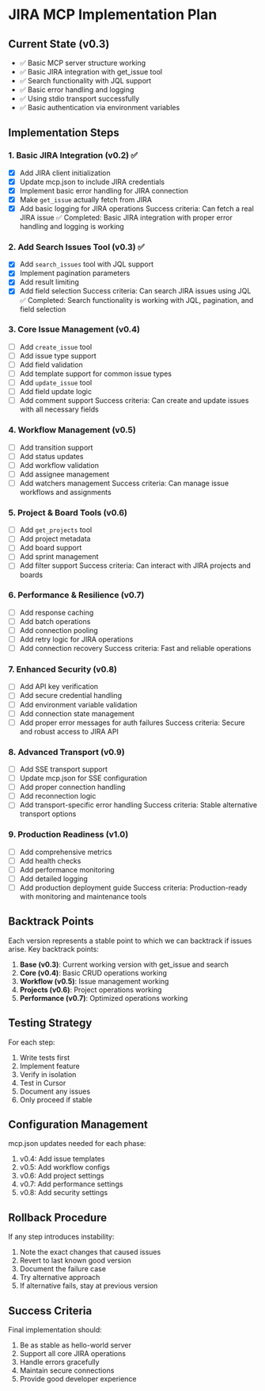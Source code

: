 # JIRA MCP Implementation Plan

## Current State (v0.3)
- ✅ Basic MCP server structure working
- ✅ Basic JIRA integration with get_issue tool
- ✅ Search functionality with JQL support
- ✅ Basic error handling and logging
- ✅ Using stdio transport successfully
- ✅ Basic authentication via environment variables

## Implementation Steps

### 1. Basic JIRA Integration (v0.2) ✅
- [x] Add JIRA client initialization
- [x] Update mcp.json to include JIRA credentials
- [x] Implement basic error handling for JIRA connection
- [x] Make `get_issue` actually fetch from JIRA
- [x] Add basic logging for JIRA operations
Success criteria: Can fetch a real JIRA issue ✅
Completed: Basic JIRA integration with proper error handling and logging is working

### 2. Add Search Issues Tool (v0.3) ✅
- [x] Add `search_issues` tool with JQL support
- [x] Implement pagination parameters
- [x] Add result limiting
- [x] Add field selection
Success criteria: Can search JIRA issues using JQL ✅
Completed: Search functionality is working with JQL, pagination, and field selection

### 3. Core Issue Management (v0.4)
- [ ] Add `create_issue` tool
- [ ] Add issue type support
- [ ] Add field validation
- [ ] Add template support for common issue types
- [ ] Add `update_issue` tool
- [ ] Add field update logic
- [ ] Add comment support
Success criteria: Can create and update issues with all necessary fields

### 4. Workflow Management (v0.5)
- [ ] Add transition support
- [ ] Add status updates
- [ ] Add workflow validation
- [ ] Add assignee management
- [ ] Add watchers management
Success criteria: Can manage issue workflows and assignments

### 5. Project & Board Tools (v0.6)
- [ ] Add `get_projects` tool
- [ ] Add project metadata
- [ ] Add board support
- [ ] Add sprint management
- [ ] Add filter support
Success criteria: Can interact with JIRA projects and boards

### 6. Performance & Resilience (v0.7)
- [ ] Add response caching
- [ ] Add batch operations
- [ ] Add connection pooling
- [ ] Add retry logic for JIRA operations
- [ ] Add connection recovery
Success criteria: Fast and reliable operations

### 7. Enhanced Security (v0.8)
- [ ] Add API key verification
- [ ] Add secure credential handling
- [ ] Add environment variable validation
- [ ] Add connection state management
- [ ] Add proper error messages for auth failures
Success criteria: Secure and robust access to JIRA API

### 8. Advanced Transport (v0.9)
- [ ] Add SSE transport support
- [ ] Update mcp.json for SSE configuration
- [ ] Add proper connection handling
- [ ] Add reconnection logic
- [ ] Add transport-specific error handling
Success criteria: Stable alternative transport options

### 9. Production Readiness (v1.0)
- [ ] Add comprehensive metrics
- [ ] Add health checks
- [ ] Add performance monitoring
- [ ] Add detailed logging
- [ ] Add production deployment guide
Success criteria: Production-ready with monitoring and maintenance tools

## Backtrack Points

Each version represents a stable point to which we can backtrack if issues arise. Key backtrack points:

1. **Base (v0.3)**: Current working version with get_issue and search
2. **Core (v0.4)**: Basic CRUD operations working
3. **Workflow (v0.5)**: Issue management working
4. **Projects (v0.6)**: Project operations working
5. **Performance (v0.7)**: Optimized operations working

## Testing Strategy

For each step:
1. Write tests first
2. Implement feature
3. Verify in isolation
4. Test in Cursor
5. Document any issues
6. Only proceed if stable

## Configuration Management

mcp.json updates needed for each phase:
1. v0.4: Add issue templates
2. v0.5: Add workflow configs
3. v0.6: Add project settings
4. v0.7: Add performance settings
5. v0.8: Add security settings

## Rollback Procedure

If any step introduces instability:
1. Note the exact changes that caused issues
2. Revert to last known good version
3. Document the failure case
4. Try alternative approach
5. If alternative fails, stay at previous version

## Success Criteria

Final implementation should:
1. Be as stable as hello-world server
2. Support all core JIRA operations
3. Handle errors gracefully
4. Maintain secure connections
5. Provide good developer experience 